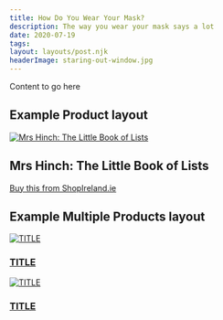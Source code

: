 ```yaml
---
title: How Do You Wear Your Mask?
description: The way you wear your mask says a lot
date: 2020-07-19
tags:
layout: layouts/post.njk
headerImage: staring-out-window.jpg
---
```


Content to go here

## Example Product layout

<section class="product">
	<div class="product-image">
		<a href="https://www.shopireland.ie/books/0241461871"><img src="https://m.media-amazon.com/images/I/41UZ+LOsbAL.jpg" alt="Mrs Hinch: The Little Book of Lists"></a>
	</div>
	<div class="product-details">
		<h2>Mrs Hinch: The Little Book of Lists</h2>
		<p><a href="https://www.shopireland.ie/books/0241461871">Buy this from ShopIreland.ie</a></p>
	</div>
</section>

## Example Multiple Products layout

<section class="products">
	<div class="product">
		<div class="product-image"><a href="URL"><img src="IMAGESRC" alt="TITLE"></a></div>
		<div class="product-details">
			<h3><a href="URL">TITLE</a></h3>
		</div>
	</div>
	<div class="product">
		<div class="product-image"><a href="URL"><img src="IMAGESRC" alt="TITLE"></a></div>
		<div class="product-details">
			<h3><a href="URL">TITLE</a></h3>
		</div>
	</div>
</section>
